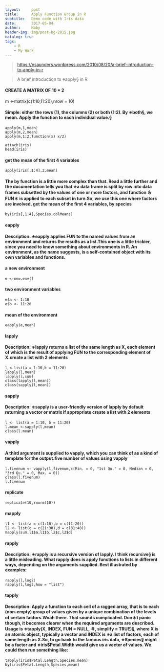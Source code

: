 ```yaml
---
layout:     post
title:      Apply Function Group in R
subtitle:   Demo code with Iris data
date:       2017-05-04
author:     Haby
header-img: img/post-bg-2015.jpg
catalog: true
tags:
    - R
    - My Work
---
```


>https://nsaunders.wordpress.com/2010/08/20/a-brief-introduction-to-apply-in-r

>A brief introduction to ※apply§ in R

#### CREATE A MATRIX OF 10 * 2

m <-matrix(c(1:10,11:20),nrow = 10)

#### Simple: either the rows (1), the columns (2) or both (1:2). By ※both§, we mean. Apply the function to each individual value.§
    apply(m,1,mean)
    apply(m,2,mean)
    apply(m,1:2,function(x) x/2)

    attach(iris)
    head(iris)

#### get the mean of the first 4 variables
    apply(iris[,1:4],2,mean)

#### The by function is a little more complex than that. Read a little further and the documentation tells you that ※a data frame is split by row into data frames subsetted by the values of one or more factors, and function ＆FUN＊ is applied to each subset in turn.So, we use this one where factors are involved. get the mean of the first 4 variables, by species
    by(iris[,1:4],Species,colMeans)


#### eapply
#### Description: ※eapply applies FUN to the named values from an environment and returns the results as a list.This one is a little trickier, since you need to know something about environments in R. An environment, as the name suggests, is a self-contained object with its own variables and functions.

#### a new environment
    e <-new.env()
#### two environment variables
    e$a <- 1:10
    e$b <- 11:20
#### mean of the environment
    eapply(e,mean)


#### lapply
#### Description: ※lapply returns a list of the same length as X, each element of which is the result of applying FUN to the corresponding element of X.create a list with 2 elements
    l <-list(a = 1:10,b = 11:20)
    lapply(l,mean)
    lapply(l,sum)
    class(lapply(l,mean))
    class(sapply(l,mean))


#### sapply
#### Description: ※sapply is a user-friendly version of lapply by default returning a vector or matrix if appropriate create a list with 2 elements
    l <- list(a = 1:10, b = 11:20)
    l.mean <-sapply(l,mean)
    class(l.mean)


#### vapply
#### A third argument is supplied to vapply, which you can think of as a kind of template for the output.five number of values using vapply
    l.fivenum <- vapply(l,fivenum,c(Min. = 0, "1st Qu." = 0, Median = 0, "3rd Qu." = 0, Max. = 0))
    class(l.fivenum)
    l.fivenum


#### replicate
    replicate(10,rnorm(10))

#### mapply
    l1 <- list(a = c(1:10),b = c(11:20))
    l2 <- list(c = c(21:30),d = c(31:40))
    mapply(sum,l1$a,l1$b,l2$c,l2$d)

#### rapply
#### Description: ※rapply is a recursive version of lapply. I think recursive§ is a little misleading. What rapply does is apply functions to lists in different ways, depending on the arguments supplied. Best illustrated by examples:

    rapply(l,log2)
    rapply(l,log2,how = "list")

#### tapply
#### Description: Apply a function to each cell of a ragged array, that is to each (non-empty) group of values given by a unique combination of the levels of certain factors.Woah there. That sounds complicated. Don＊t panic though, it becomes clearer when the required arguments are described. Usage is ※tapply(X, INDEX, FUN = NULL, ＃, simplify = TRUE)§, where X is an atomic object, typically a vector and INDEX is ※a list of factors, each of same length as X.So, to go back to the famous iris data, ※Species§ might be a factor and ※iris$Petal.Width would give us a vector of values. We could then run something like:
    tapply(iris$Petal.Length,Species,mean)
    by(iris$Petal.Length,Species,mean)
